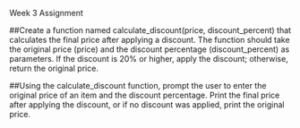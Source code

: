 Week 3 Assignment

##Create a function named calculate_discount(price, discount_percent) that calculates the final price after applying a discount. The function should take the original price (price) and the discount percentage (discount_percent) as parameters. If the discount is 20% or higher, apply the discount; otherwise, return the original price.

##Using the calculate_discount function, prompt the user to enter the original price of an item and the discount percentage. Print the final price after applying the discount, or if no discount was applied, print the original price.
